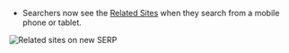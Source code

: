 * Searchers now see the [Related Sites](/manual/display-overview.html) when they search from a mobile phone or tablet.

![Related sites on new SERP](https://d3qcdigd1fhos0.cloudfront.net/blog/img/feature-2014-04-01-related-sites.png "Related sites on new SERP")
